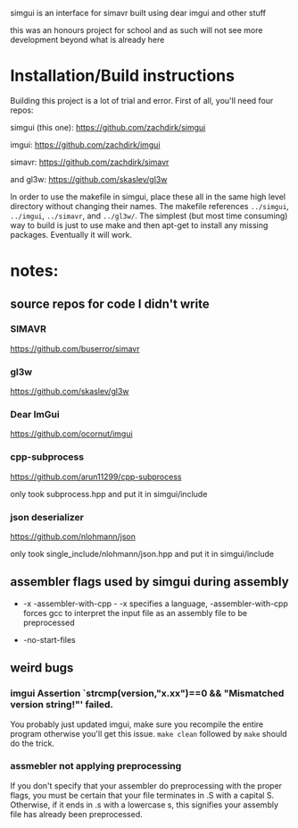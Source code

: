 simgui is an interface for simavr built using dear imgui and other stuff

this was an honours project for school and as such will not see more development beyond what is already here

# Installation/Build instructions

Building this project is a lot of trial and error. First of all, you'll need four repos:

simgui (this one): https://github.com/zachdirk/simgui

imgui: https://github.com/zachdirk/imgui

simavr: https://github.com/zachdirk/simavr

and gl3w: https://github.com/skaslev/gl3w

In order to use the makefile in simgui, place these all in the same high level directory without changing their names. The makefile references `../simgui`, `../imgui`, `../simavr`, and `../gl3w/`. The simplest (but most time consuming) way to build is just to use make and then apt-get to install any missing packages. Eventually it will work.

# notes:

## source repos for code I didn't write

### SIMAVR

https://github.com/buserror/simavr

### gl3w

https://github.com/skaslev/gl3w

### Dear ImGui

https://github.com/ocornut/imgui

### cpp-subprocess

https://github.com/arun11299/cpp-subprocess

only took subprocess.hpp and put it in simgui/include

### json deserializer

https://github.com/nlohmann/json

only took single_include/nlohmann/json.hpp and put it in simgui/include

## assembler flags used by simgui during assembly

* -x -assembler-with-cpp - -x specifies a language, -assembler-with-cpp forces gcc to interpret the input file as an assembly file to be preprocessed

* -no-start-files

## weird bugs

### imgui Assertion `strcmp(version,"x.xx")==0 && "Mismatched version string!"' failed.

You probably just updated imgui, make sure you recompile the entire program otherwise you'll get this issue. `make clean` followed by `make` should do the trick.

### assmebler not applying preprocessing

If you don't specify that your assembler do preprocessing with the proper flags, you must be certain that your file terminates in .S with a capital S. Otherwise, if it ends in .s with a lowercase s, this signifies your assembly file has already been preprocessed.
